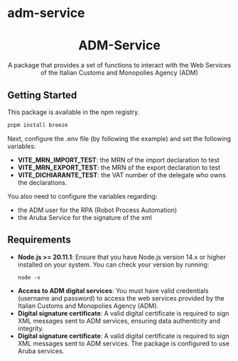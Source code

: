 # adm-service

<div align="center">
  <h1><b>ADM-Service</b></h1>

  <p>A package that provides a set of functions to interact with the Web Services of the Italian Customs and Monopolies Agency (ADM)</p>
</div>

## Getting Started

This package is available in the npm registry.

```bash
pnpm install breeze
```

Next, configure the .env file (by following the example) and set the following variables:

<ul>
  <li><strong>VITE_MRN_IMPORT_TEST</strong>: the MRN of the import declaration to test </li>
  <li><strong>VITE_MRN_EXPORT_TEST</strong>: the MRN of the export declaration to test </li>
  <li><strong>VITE_DICHIARANTE_TEST</strong>: the VAT number of the delegate who owns the declarations.</li>
</ul>

You also need to configure the variables regarding:

<ul>
  <li> the ADM user for the RPA (Robot Process Automation)</li>
  <li> the Aruba Service for the signature of the xml</li>
</ul>

## Requirements

<ul>
  <li>
    <strong>Node.js >= 20.11.1</strong>: Ensure that you have Node.js version 14.x or higher installed on your system. 
    You can check your version by running:
    <pre><code>node -v</code></pre>
  </li>
  <li>
    <strong>Access to ADM digital services</strong>: You must have valid credentials (username and password) to access 
    the web services provided by the Italian Customs and Monopolies Agency (ADM).
  </li>
  <li>
    <strong>Digital signature certificate</strong>: A valid digital certificate is required to sign XML messages sent to 
    ADM services, ensuring data authenticity and integrity.
  </li>
    <li>
    <strong>Digital signature certificate</strong>: A valid digital certificate is required to sign XML messages sent to 
    ADM services. The package is configured to use Aruba services.
  </li>
</ul>
